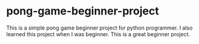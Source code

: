 # pong-game-beginner-project
This is a simple pong game beginner project for python programmer. I also learned this project when I was beginner. This is a great beginner project. 
